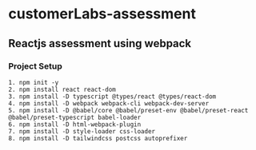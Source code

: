 # customerLabs-assessment
## Reactjs assessment using webpack

### Project Setup

```console
1. npm init -y
2. npm install react react-dom
3. npm install -D typescript @types/react @types/react-dom
4. npm install -D webpack webpack-cli webpack-dev-server
5. npm install -D @babel/core @babel/preset-env @babel/preset-react @babel/preset-typescript babel-loader
6. npm install -D html-webpack-plugin
7. npm install -D style-loader css-loader
8. npm install -D tailwindcss postcss autoprefixer
```



